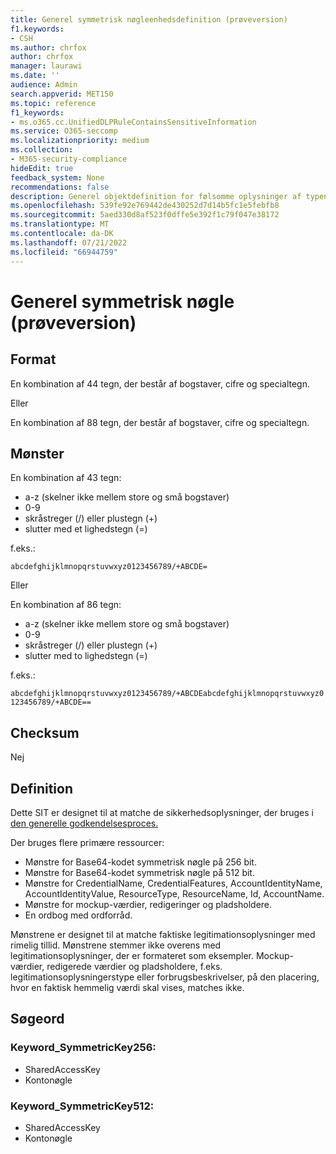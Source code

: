 ```yaml
---
title: Generel symmetrisk nøgleenhedsdefinition (prøveversion)
f1.keywords:
- CSH
ms.author: chrfox
author: chrfox
manager: laurawi
ms.date: ''
audience: Admin
search.appverid: MET150
ms.topic: reference
f1_keywords:
- ms.o365.cc.UnifiedDLPRuleContainsSensitiveInformation
ms.service: O365-seccomp
ms.localizationpriority: medium
ms.collection:
- M365-security-compliance
hideEdit: true
feedback_system: None
recommendations: false
description: Generel objektdefinition for følsomme oplysninger af typen af symmetrisk nøgle.
ms.openlocfilehash: 539fe92e769442de430252d7d14b5fc1e5febfb8
ms.sourcegitcommit: 5aed330d8af523f0dffe5e392f1c79f047e38172
ms.translationtype: MT
ms.contentlocale: da-DK
ms.lasthandoff: 07/21/2022
ms.locfileid: "66944759"
---
```

# <a name="general-symmetric-key-preview"></a>Generel symmetrisk nøgle (prøveversion)

## <a name="format"></a>Format

En kombination af 44 tegn, der består af bogstaver, cifre og specialtegn.

Eller

En kombination af 88 tegn, der består af bogstaver, cifre og specialtegn.

## <a name="pattern"></a>Mønster

En kombination af 43 tegn:
 
- a-z (skelner ikke mellem store og små bogstaver)
- 0-9
- skråstreger (/) eller plustegn (+)
- slutter med et lighedstegn (=)

f.eks.:

`abcdefghijklmnopqrstuvwxyz0123456789/+ABCDE=`

Eller

En kombination af 86 tegn:
 
- a-z (skelner ikke mellem store og små bogstaver)
- 0-9
- skråstreger (/) eller plustegn (+)
- slutter med to lighedstegn (=)

f.eks.:

`abcdefghijklmnopqrstuvwxyz0123456789/+ABCDEabcdefghijklmnopqrstuvwxyz0123456789/+ABCDE==`

## <a name="checksum"></a>Checksum

Nej

## <a name="definition"></a>Definition

Dette SIT er designet til at matche de sikkerhedsoplysninger, der bruges i [den generelle godkendelsesproces.](/dotnet/api/system.security.cryptography.aes?view=net-5.0) 

Der bruges flere primære ressourcer:

- Mønstre for Base64-kodet symmetrisk nøgle på 256 bit.
- Mønstre for Base64-kodet symmetrisk nøgle på 512 bit.
- Mønstre for CredentialName, CredentialFeatures, AccountIdentityName, AccountIdentityValue, ResourceType, ResourceName, Id, AccountName.
- Mønstre for mockup-værdier, redigeringer og pladsholdere.
- En ordbog med ordforråd.

Mønstrene er designet til at matche faktiske legitimationsoplysninger med rimelig tillid. Mønstrene stemmer ikke overens med legitimationsoplysninger, der er formateret som eksempler. Mockup-værdier, redigerede værdier og pladsholdere, f.eks. legitimationsoplysningerstype eller forbrugsbeskrivelser, på den placering, hvor en faktisk hemmelig værdi skal vises, matches ikke.

## <a name="keywords"></a>Søgeord

### <a name="keyword_symmetrickey256"></a>Keyword_SymmetricKey256:

- SharedAccessKey
- Kontonøgle

### <a name="keyword_symmetrickey512"></a>Keyword_SymmetricKey512:

- SharedAccessKey
- Kontonøgle
